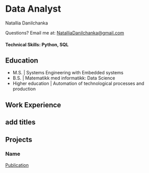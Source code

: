 # Data Analyst 

Natallia Danilchanka

Questions? Email me at:
[NatalliaDanilchanka@gmail.com](mailto:NatalliaDanilchanka@gmail.com)

#### Technical Skills: Python, SQL

## Education
- M.S. |  Systems Engineering with Embedded systems  		
- B.S. |  Matematikk med informatikk: Data Science
- Higher education | Automation of technological processes and production

## Work Experience
**add titles**
- 


## Projects
### Name
[Publication](https://www.mdpi.com/1424-8220/22/8/3048)



<!--
**NatalliaDanilchanka/NatalliaDanilchanka** is a ✨ _special_ ✨ repository because its `README.md` (this file) appears on your GitHub profile.

Here are some ideas to get you started:

- 🔭 I’m currently working on ...
- 🌱 I’m currently learning ...
- 👯 I’m looking to collaborate on ...
- 🤔 I’m looking for help with ...
- 💬 Ask me about ...
- 📫 How to reach me: ...
- 😄 Pronouns: ...
- ⚡ Fun fact: ...
-->
